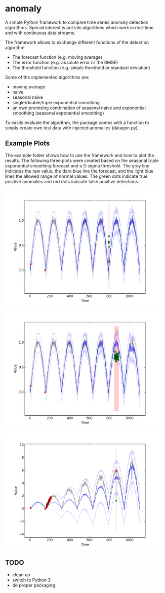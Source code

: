 # anomaly

A simple Python framework to compare time series anomaly detection algorithms. Special interest is put into algorithms
which work in real-time and with continuous data streams.

The framework allows to exchange different functions of the detection algorithm:

- The forecast function (e.g. moving average)
- The error function (e.g. absolute error or the RMSE)
- The threshold function (e.g. simple threshold or standard deviation)

Some of the implemented algorithms are:

- moving average
- naive
- seasonal naive
- single/double/triple exponential smoothing
- an own promising combination of seasonal naive and exponential smoothing (seasonal exponential smoothing)

To easily evaluate the algorithm, the package comes with a function to simply create own test data with injected
anomalies (datagen.py).

## Example Plots

The example folder shows how to use the framework and how to plot the results.
The following three plots were created based on the seasonal triple exponential smoothing forecast and a 3-sigma threshold.
The grey line indicates the raw value, the dark blue line the forecast, and the light blue lines the allowed range of normal values.
The green dots indicate true positive anomalies and red dots indicate false positive detections.

![cyclic_bump](example/output/png/cyclic_bump.png)

![cyclic_sagged](example/output/png/cyclic_sagged.png)

![grow_with_error](example/output/png/grow_with_error.png)

## TODO

- clean up
- switch to Python 3
- do proper packaging
